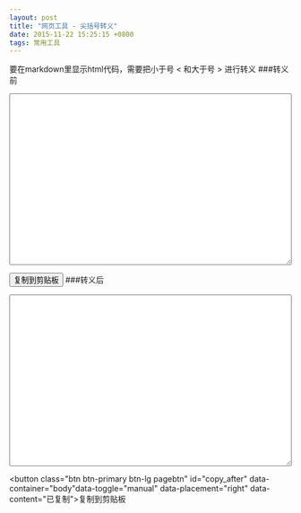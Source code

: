 ```yaml
---
layout: post
title: "网页工具 - 尖括号转义"
date: 2015-11-22 15:25:15 +0800
tags: 常用工具
---
```


要在markdown里显示html代码，需要把小于号 < 和大于号 > 进行转义
###转义前
<textarea id="text_before" class="minput" style="width:100%" rows="20"></textarea>
<button class="btn btn-primary btn-lg pagebtn" id="copy_before" data-container="body" data-toggle="manual" data-placement="right" data-content="已复制">复制到剪贴板</button>
###转义后
<textarea id="text_after" class="minput" style="width:100%" rows="20"></textarea>
<button class="btn btn-primary btn-lg pagebtn" id="copy_after" data-container="body"data-toggle="manual" data-placement="right" data-content="已复制">复制到剪贴板</button>

<script type="text/javascript" src="{{ '/assets/js/clipboard.min.js' | prepend: site.baseurl }}"></script>
<script type="text/javascript">
	$(function () {
	  $('[data-toggle="popover"]').popover()
	})

	$("#text_before").keyup(function(){
		var text = $("#text_before").val();
		var escaped_text = text.replace(/</g, '&lt;').replace(/>/g, '&gt;')
		$("#text_after").val(escaped_text)
	});
	
	$("#text_after").keyup(function(){
		var text = $("#text_after").val();
		var unescaped_text = text.replace(/&lt;/g, '<').replace(/&gt;/g, '>')
		$("#text_before").val(unescaped_text)
	});
	
	$("#copy_before").click(function(){
		var text = $("#text_before").val();
		clipboard.copy(text).then(function(){
			$('#copy_before').popover('show')
		  }, function(err){
		 });
	})
	
	$('#copy_before').on('shown.bs.popover', function() {
    	setTimeout(function() {
        	$('#copy_before').popover('hide');
    	}, 1000);
	});
	
	$("#copy_after").click(function(){
		var text = $("#text_after").val();
		clipboard.copy(text).then(function(){
			$('#copy_after').popover('show')
		  }, function(err){
		 });
	})
	
	$('#copy_after').on('shown.bs.popover', function() {
    	setTimeout(function() {
        	$('#copy_after').popover('hide');
    	}, 1000);
	});
</script>